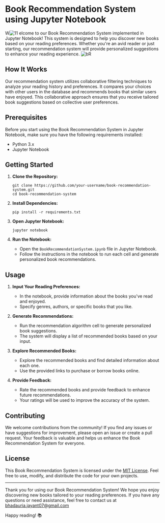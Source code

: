 # Book Recommendation System using Jupyter Notebook

W![11](https://github.com/jayantsB123/Book-Recommendation-System/assets/97082996/e725fed8-3674-4de9-b49d-f0ce13a0b630)
elcome to our Book Recommendation System implemented in Jupyter Notebook! This system is designed to help you discover new books based on your reading preferences. Whether you're an avid reader or just starting, our recommendation system will provide personalized suggestions to enhance your reading experience.
![bR](https://github.com/jayantsB123/Book-Recommendation-System/assets/97082996/c58cebd7-b187-4adb-83a1-deaba26a212f)

## How It Works

Our recommendation system utilizes collaborative filtering techniques to analyze your reading history and preferences. It compares your choices with other users in the database and recommends books that similar users have enjoyed. This collaborative approach ensures that you receive tailored book suggestions based on collective user preferences.

## Prerequisites

Before you start using the Book Recommendation System in Jupyter Notebook, make sure you have the following requirements installed:

- Python 3.x
- Jupyter Notebook

## Getting Started

1. **Clone the Repository:**
   ```
   git clone https://github.com/your-username/book-recommendation-system.git
   cd book-recommendation-system
   ```

2. **Install Dependencies:**
   ```
   pip install -r requirements.txt
   ```

3. **Open Jupyter Notebook:**
   ```
   jupyter notebook
   ```

4. **Run the Notebook:**
   - Open the `BookRecommendationSystem.ipynb` file in Jupyter Notebook.
   - Follow the instructions in the notebook to run each cell and generate personalized book recommendations.

## Usage

1. **Input Your Reading Preferences:**
   - In the notebook, provide information about the books you've read and enjoyed.
   - Specify genres, authors, or specific books that you like.

2. **Generate Recommendations:**
   - Run the recommendation algorithm cell to generate personalized book suggestions.
   - The system will display a list of recommended books based on your input.

3. **Explore Recommended Books:**
   - Explore the recommended books and find detailed information about each one.
   - Use the provided links to purchase or borrow books online.

4. **Provide Feedback:**
   - Rate the recommended books and provide feedback to enhance future recommendations.
   - Your ratings will be used to improve the accuracy of the system.

## Contributing

We welcome contributions from the community! If you find any issues or have suggestions for improvement, please open an issue or create a pull request. Your feedback is valuable and helps us enhance the Book Recommendation System for everyone.

## License

This Book Recommendation System is licensed under the [MIT License](LICENSE). Feel free to use, modify, and distribute the code for your own projects.

---

Thank you for using our Book Recommendation System! We hope you enjoy discovering new books tailored to your reading preferences. If you have any questions or need assistance, feel free to contact us at bhadauria.jayant07@gmail.com

Happy reading! 📚
